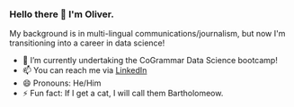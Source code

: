### Hello there 👋 I'm Oliver.

My background is in multi-lingual communications/journalism, but now I'm transitioning into a career in data science!

- 🌱 I’m currently undertaking the CoGrammar Data Science bootcamp!
- 📫 You can reach me via [LinkedIn]([url](https://www.linkedin.com/in/oliverlawrie/))
- 😄 Pronouns: He/Him
- ⚡ Fun fact: If I get a cat, I will call them Bartholomeow.
